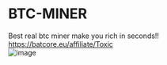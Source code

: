 # BTC-MINER
Best real btc miner make you rich in seconds!!
https://batcore.eu/affiliate/Toxic	
 ![image](https://user-images.githubusercontent.com/95045254/151593396-0c240af3-a1b0-43ed-a2f4-5ad39dbda4b5.png)
 
